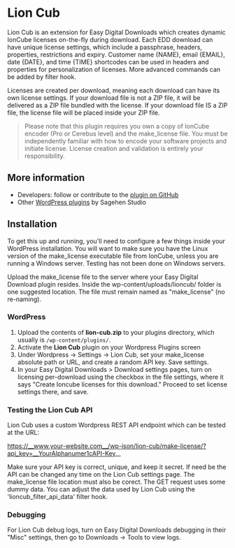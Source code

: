 # Lion Cub

Lion Cub is an extension for Easy Digital Downloads which creates dynamic IonCube licenses on-the-fly during download. Each EDD download can have unique license settings, which include a passphrase, headers, properties, restrictions and expiry. Customer name {NAME}, email {EMAIL}, date {DATE}, and time {TIME} shortcodes can be used in headers and properties for personalization of licenses. More advanced commands can be added by filter hook. 

Licenses are created per download, meaning each download can have its own license settings. If your download file is not a ZIP file, it will be delivered as a ZIP file bundled with the license. If your download file IS a ZIP file, the license file will be placed inside your ZIP file.

> Please note that this plugin requires you own a copy of IonCube encoder (Pro or Cerebus level) and the make_license file. You must be independently familiar with how to encode your software projects and initiate license. License creation and validation is entirely your responsibility.

## More information

- Developers: follow or contribute to the [plugin on GitHub](https://github.com/sagehenstudio/lioncub)
- Other [WordPress plugins](https://profiles.wordpress.org/littlepackage/#content-plugins) by Sagehen Studio

## Installation

To get this up and running, you'll need to configure a few things inside your WordPress installation. You will want to make sure you have the Linux version of the make_license executable file from IonCube, unless you are running a Windows server. Testing has not been done on Windows servers. 

Upload the make_license file to the server where your Easy Digital Download plugin resides. Inside the wp-content/uploads/lioncub/ folder is one suggested location. The file must remain named as "make_license" (no re-naming).

### WordPress

1. Upload the contents of **lion-cub.zip** to your plugins directory, which usually is `/wp-content/plugins/`.
2. Activate the **Lion Cub** plugin on your Wordpress Plugins screen
3. Under Wordpress -> Settings -> Lion Cub, set your make_license absolute path or URL, and create a random API key. Save settings.
4. In your Easy Digital Downloads > Download settings pages, turn on licensing per-download using the checkbox in the file settings, where it says "Create Ioncube licenses for this download." Proceed to set license settings there, and save.

### Testing the Lion Cub API

Lion Cub uses a custom Wordpress REST API endpoint which can be tested at the URL:

https://__www.your-website.com__/wp-json/lion-cub/make-license/?api_key=__YourAlphanumer1cAPI-Key__

Make sure your API key is correct, unique, and keep it secret. If need be the API can be changed any time on the Lion Cub settings page. The make_license file location must also be corect. The GET request uses some dummy data. You can adjust the data used by Lion Cub using the 'lioncub_filter_api_data' filter hook.

### Debugging

For Lion Cub debug logs, turn on Easy Digital Downloads debugging in their "Misc" settings, then go to Downloads -> Tools to view logs.
